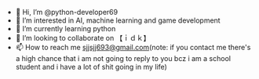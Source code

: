 - 👋 Hi, I’m @python-developer69
- 👀 I’m interested in AI, machine learning and game development
- 🌱 I’m currently learning python
- 💞️ I’m looking to collaborate on 【ｉｄｋ】
- 📫 How to reach me sjjsjj693@gmail.com(note: if you contact me there's a high chance that i am not going to reply to you bcz i am a school student and i have a lot of shit going in my life)

<!---
python-developer69/python-developer69 is a ✨ special ✨ repository because its `README.md` (this file) appears on your GitHub profile.
You can click the Preview link to take a look at your changes.
--->
